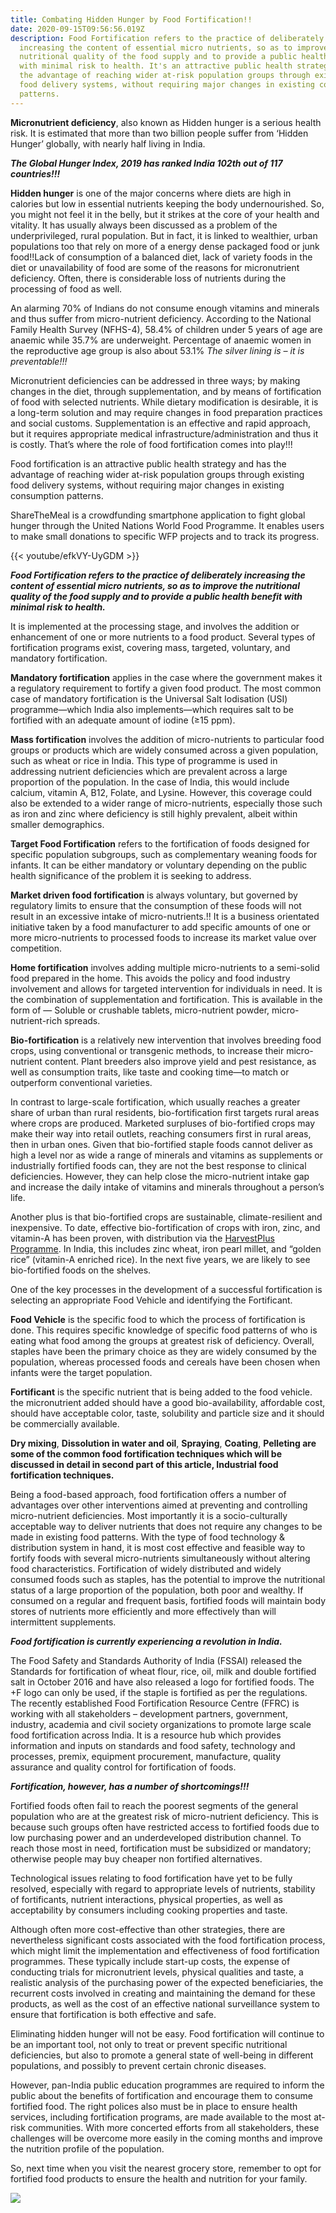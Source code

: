 ```yaml
---
title: Combating Hidden Hunger by Food Fortification!!
date: 2020-09-15T09:56:56.019Z
description: Food Fortification refers to the practice of deliberately
  increasing the content of essential micro nutrients, so as to improve the
  nutritional quality of the food supply and to provide a public health benefit
  with minimal risk to health. It's an attractive public health strategy and has
  the advantage of reaching wider at-risk population groups through existing
  food delivery systems, without requiring major changes in existing consumption
  patterns.
---
```

**Micronutrient deficiency**, also known as Hidden hunger is a serious health risk. It is estimated that more than two billion people suffer from ‘Hidden Hunger’ globally, with nearly half living in India.

***The Global Hunger Index, 2019 has ranked India 102th out of 117 countries!!!***

**Hidden hunger** is one of the major concerns where diets are high in calories but low in essential nutrients keeping the body undernourished. So, you might not feel it in the belly, but it strikes at the core of your health and vitality. It has usually always been discussed as a problem of the underprivileged, rural population. But in fact, it is linked to wealthier, urban populations too that rely on more of a energy dense packaged food or junk food!!Lack of consumption of a balanced diet, lack of variety foods in the diet or unavailability of food are some of the reasons for micronutrient deficiency. Often, there is considerable loss of nutrients during the processing of food as well. 

An alarming 70% of Indians do not consume enough vitamins and minerals and thus suffer from micro-nutrient deficiency. According to the National Family Health Survey (NFHS-4), 58.4% of children under 5 years of age are anaemic while 35.7% are underweight. Percentage of anaemic women in the reproductive age group is also about 53.1% *The silver lining is – it is preventable!!!*

Micronutrient deficiencies can be addressed in three ways; by making changes in the diet, through supplementation, and by means of fortification of food with selected nutrients. While dietary modification is desirable, it is a long-term solution and may require changes in food preparation practices and social customs. Supplementation is an effective and rapid approach, but it requires appropriate medical infrastructure/administration and thus it is costly. That’s where the role of food fortification comes into play!!!

Food fortification is an attractive public health strategy and has the advantage of reaching wider at-risk population groups through existing food delivery systems, without requiring major changes in existing consumption patterns.

ShareTheMeal is a crowdfunding smartphone application to fight global hunger through the United Nations World Food Programme. It enables users to make small donations to specific WFP projects and to track its progress.

{{< youtube/efkVY-UyGDM >}}

***Food Fortification refers to the practice of deliberately increasing the content of essential micro nutrients, so as to improve the nutritional quality of the food supply and to provide a public health benefit with minimal risk to health.***

It is implemented at the processing stage, and involves the addition or enhancement of one or more nutrients to a food product. Several types of fortification programs exist, covering mass, targeted, voluntary, and mandatory fortification.

**Mandatory fortification** applies in the case where the government makes it a regulatory requirement to fortify a given food product. The most common case of mandatory fortification is the Universal Salt Iodisation (USI) programme—which India also implements—which requires salt to be fortified with an adequate amount of iodine (≥15 ppm).

**Mass fortification** involves the addition of micro-nutrients to particular food groups or products which are widely consumed across a given population, such as wheat or rice in India. This type of programme is used in addressing nutrient deficiencies which are prevalent across a large proportion of the population. In the case of India, this would include calcium, vitamin A, B12, Folate, and Lysine. However, this coverage could also be extended to a wider range of micro-nutrients, especially those such as iron and zinc where deficiency is still highly prevalent, albeit within smaller demographics.

**Target Food Fortification** refers to the fortification of foods designed for specific population subgroups, such as complementary weaning foods for infants. It can be either mandatory or voluntary depending on the public health significance of the problem it is seeking to address.

**Market driven food fortification** is always voluntary, but governed by regulatory limits to ensure that the consumption of these foods will not result in an excessive intake of micro-nutrients.!! It is a business orientated initiative taken by a food manufacturer to add specific amounts of one or more micro-nutrients to processed foods to increase its market value over competition.

**Home fortification** involves adding multiple micro-nutrients to a semi-solid food prepared in the home. This avoids the policy and food industry involvement and allows for targeted intervention for individuals in need. It is the combination of supplementation and fortification. This is available in the form of — Soluble or crushable tablets, micro-nutrient powder, micro-nutrient-rich spreads.

**Bio-fortification** is a relatively new intervention that involves breeding food crops, using conventional or transgenic methods, to increase their micro-nutrient content. Plant breeders also improve yield and pest resistance, as well as consumption traits, like taste and cooking time—to match or outperform conventional varieties.

In contrast to large-scale fortification, which usually reaches a greater share of urban than rural residents, bio-fortification first targets rural areas where crops are produced. Marketed surpluses of bio-fortified crops may make their way into retail outlets, reaching consumers first in rural areas, then in urban ones. Given that bio-fortified staple foods cannot deliver as high a level nor as wide a range of minerals and vitamins as supplements or industrially fortified foods can, they are not the best response to clinical deficiencies. However, they can help close the micro-nutrient intake gap and increase the daily intake of vitamins and minerals throughout a person’s life.

Another plus is that bio-fortified crops are sustainable, climate-resilient and inexpensive. To date, effective bio-fortification of crops with iron, zinc, and vitamin-A has been proven, with distribution via the [HarvestPlus Programme](https://www.harvestplus.org/). In India, this includes zinc wheat, iron pearl millet, and “golden rice” (vitamin-A enriched rice). In the next five years, we are likely to see bio-fortified foods on the shelves.

One of the key processes in the development of a successful fortification is selecting an appropriate Food Vehicle and identifying the Fortificant.

**Food Vehicle** is the specific food to which the process of fortification is done. This requires specific knowledge of specific food patterns of who is eating what food among the groups at greatest risk of deficiency. Overall, staples have been the primary choice as they are widely consumed by the population, whereas processed foods and cereals have been chosen when infants were the target population.

**Fortificant** is the specific nutrient that is being added to the food vehicle. the micronutrient added should have a good bio-availability, affordable cost, should have acceptable color, taste, solubility and particle size and it should be commercially available.

**Dry mixing**, **Dissolution in water and oil**, **Spraying**, **Coating**, **Pelleting are some of the common food fortification techniques which will be discussed in detail in second part of this article, Industrial food fortification techniques.**

Being a food-based approach, food fortification offers a number of advantages over other interventions aimed at preventing and controlling micro-nutrient deficiencies. Most importantly it is a socio-culturally acceptable way to deliver nutrients that does not require any changes to be made in existing food patterns. With the type of food technology & distribution system in hand, it is most cost effective and feasible way to fortify foods with several micro-nutrients simultaneously without altering food characteristics. Fortification of widely distributed and widely consumed foods such as staples, has the potential to improve the nutritional status of a large proportion of the population, both poor and wealthy. If consumed on a regular and frequent basis, fortified foods will maintain body stores of nutrients more efficiently and more effectively than will intermittent supplements.

***Food fortification is currently experiencing a revolution in India.***

The Food Safety and Standards Authority of India (FSSAI) released the Standards for fortification of wheat flour, rice, oil, milk and double fortified salt in October 2016 and have also released a logo for fortified foods. The +F logo can only be used, if the staple is fortified as per the regulations. The recently established Food Fortification Resource Centre (FFRC) is working with all stakeholders – development partners, government, industry, academia and civil society organizations to promote large scale food fortification across India. It is a resource hub which provides information and inputs on standards and food safety, technology and processes, premix, equipment procurement, manufacture, quality assurance and quality control for fortification of foods.

***Fortification, however, has a number of shortcomings!!!***

Fortified foods often fail to reach the poorest segments of the general population who are at the greatest risk of micro-nutrient deficiency. This is because such groups often have restricted access to fortified foods due to low purchasing power and an underdeveloped distribution channel. To reach those most in need, fortification must be subsidized or mandatory; otherwise people may buy cheaper non fortified alternatives.

Technological issues relating to food fortification have yet to be fully resolved, especially with regard to appropriate levels of nutrients, stability of fortificants, nutrient interactions, physical properties, as well as acceptability by consumers including cooking properties and taste.

Although often more cost-effective than other strategies, there are nevertheless significant costs associated with the food fortification process, which might limit the implementation and effectiveness of food fortification programmes. These typically include start-up costs, the expense of conducting trials for micronutrient levels, physical qualities and taste, a realistic analysis of the purchasing power of the expected beneficiaries, the recurrent costs involved in creating and maintaining the demand for these products, as well as the cost of an effective national surveillance system to ensure that fortification is both effective and safe.

Eliminating hidden hunger will not be easy. Food fortification will continue to be an important tool, not only to treat or prevent specific nutritional deficiencies, but also to promote a general state of well-being in different populations, and possibly to prevent certain chronic diseases.

However, pan-India public education programmes are required to inform the public about the benefits of fortification and encourage them to consume fortified food. The right polices also must be in place to ensure health services, including fortification programs, are made available to the most at-risk communities. With more concerted efforts from all stakeholders, these challenges will be overcome more easily in the coming months and improve the nutrition profile of the population.

So, next time when you visit the nearest grocery store, remember to opt for fortified food products to ensure the health and nutrition for your family.

![](/img/special-thanks.png)